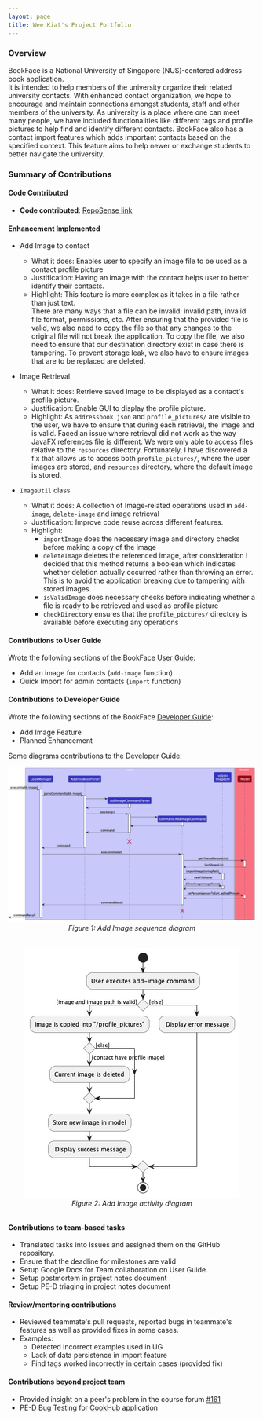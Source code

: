 ```yaml
---
layout: page
title: Wee Kiat's Project Portfolio
---
```

### Overview
BookFace is a National University of Singapore (NUS)-centered address book application.<br>
It is intended to help members of the university organize their related university contacts. With enhanced contact organization, we hope to encourage and maintain connections amongst students, 
staff and other members of the university. As university is a place where one can meet many people, 
we have included functionalities like different tags and profile pictures to help find and identify different contacts.
BookFace also has a contact import features which adds important contacts based on the specified context. 
This feature aims to help newer or exchange students to better navigate the university. 

### Summary of Contributions
#### Code Contributed
* **Code contributed**: [RepoSense link](https://nus-cs2103-ay2223s2.github.io/tp-dashboard/?search=weekiat-douze&breakdown=true)
#### Enhancement Implemented
* Add Image to contact
  * What it does: Enables user to specify an image file to be used as a contact profile picture
  * Justification: Having an image with the contact helps user to better identify their contacts.
  * Highlight: This feature is more complex as it takes in a file rather than just text. <br> 
    There are many ways that a file can be invalid: invalid path, invalid file format, permissions, etc.
    After ensuring that the provided file is valid, we also need to copy the file so that any changes 
    to the original file will not break the application. To copy the file, we also need to ensure that 
    our destination directory exist in case there is tampering. 
   To prevent storage leak, we also have to ensure images that are to be replaced are deleted. 

* Image Retrieval
  * What it does: Retrieve saved image to be displayed as a contact's profile picture.
  * Justification: Enable GUI to display the profile picture. 
  * Highlight: As `addressbook.json` and `profile_pictures/` are visible to the user, we have to ensure that during each retrieval,
    the image and is valid. Faced an issue where retrieval did not work as the way JavaFX references file is different.
    We were only able to access files relative to the `resources` directory. Fortunately, I have discovered a fix that allows
    us to access both `profile_pictures/`, where the user images are stored, and `resources` directory, where the default image is stored. 

* `ImageUtil` class
  * What it does: A collection of Image-related operations used in `add-image`, `delete-image` and image retrieval
  * Justification: Improve code reuse across different features.
  * Highlight:
    * `importImage` does the necessary image and directory checks before making a copy of the image
    * `deleteImage` deletes the referenced image, after consideration I decided that this method returns a boolean which
      indicates whether deletion actually occurred rather than throwing an error. This is to avoid the application breaking 
      due to tampering with stored images.
    * `isValidImage` does necessary checks before indicating whether a file is ready to be retrieved and used as profile picture
    * `checkDirectory` ensures that the `profile_pictures/` directory is available before executing any operations

#### Contributions to User Guide
Wrote the following sections of the BookFace [User Guide](https://ay2223s2-cs2103-f11-4.github.io/tp/UserGuide.html):
* Add an image for contacts (`add-image` function)
* Quick Import for admin contacts (`import` function)
#### Contributions to Developer Guide
Wrote the following sections of the BookFace [Developer Guide](https://ay2223s2-cs2103-f11-4.github.io/tp/DeveloperGuide.html):
* Add Image Feature
* Planned Enhancement

Some diagrams contributions to the Developer Guide:
<div style="text-align: center">
    <img src="../images/AddImageSequenceDiagram.png" />
    <p style="margin-top: 0; margin-bottom: 2rem"><i>Figure 1: Add Image sequence diagram</i></p>
</div>
<div style="text-align: center">
    <img src="../images/AddImageActivityDiagram.png" />
    <p style="margin-top: 0; margin-bottom: 2rem"><i>Figure 2: Add Image activity diagram</i></p>
</div>

#### Contributions to team-based tasks
* Translated tasks into Issues and assigned them on the GitHub repository.
* Ensure that the deadline for milestones are valid
* Setup Google Docs for Team collaboration on User Guide. 
* Setup postmortem in project notes document
* Setup PE-D triaging in project notes document 

#### Review/mentoring contributions
* Reviewed teammate's pull requests, reported bugs in teammate's features as well as provided fixes in some cases.
* Examples: 
  * Detected incorrect examples used in UG
  * Lack of data persistence in import feature
  * Find tags worked incorrectly in certain cases (provided fix)
  
#### Contributions beyond project team
* Provided insight on a peer's problem in the course forum [#161](https://github.com/nus-cs2103-AY2223S2/forum/issues/161)
* PE-D Bug Testing for [CookHub](https://github.com/AY2223S2-CS2103T-W09-1/tp) application

